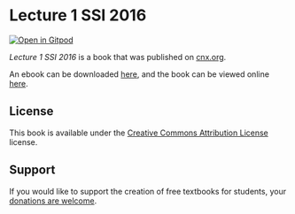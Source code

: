 # Lecture 1 SSI 2016

[![Open in Gitpod](https://gitpod.io/button/open-in-gitpod.svg)](https://gitpod.io/from-referrer/)

_Lecture 1 SSI 2016_ is a book that was published on [cnx.org](https://cnx.org/).

An ebook can be downloaded [here](https://github.com/cnx-user-books/cnxbook-lecture-1-ssi-2016/releases/latest), and the book can be viewed online [here](https://github.com/cnx-user-books/cnxbook-lecture-1-ssi-2016/releases/latest).

## License
This book is available under the [Creative Commons Attribution License](./LICENSE) license.

## Support
If you would like to support the creation of free textbooks for students, your [donations are welcome](https://riceconnect.rice.edu/donation/support-openstax-banner).
